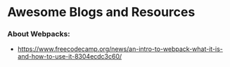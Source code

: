 # Awesome Blogs and Resources

### About Webpacks:
- https://www.freecodecamp.org/news/an-intro-to-webpack-what-it-is-and-how-to-use-it-8304ecdc3c60/

